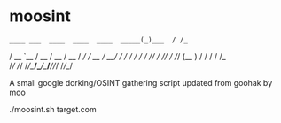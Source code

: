 # moosint
 
    ____ ___  ____  ____  ____  _____(_)___  / /_
  / __ `__ \/ __ \/ __ \/ __ \/ ___/ / __ \/ __/
 / / / / / / /_/ / /_/ / /_/ (__  ) / / / / /_  
/_/ /_/ /_/\____/\____/\____/____/_/_/ /_/\__/ 

A small google dorking/OSINT gathering script updated from goohak by moo

./moosint.sh target.com
